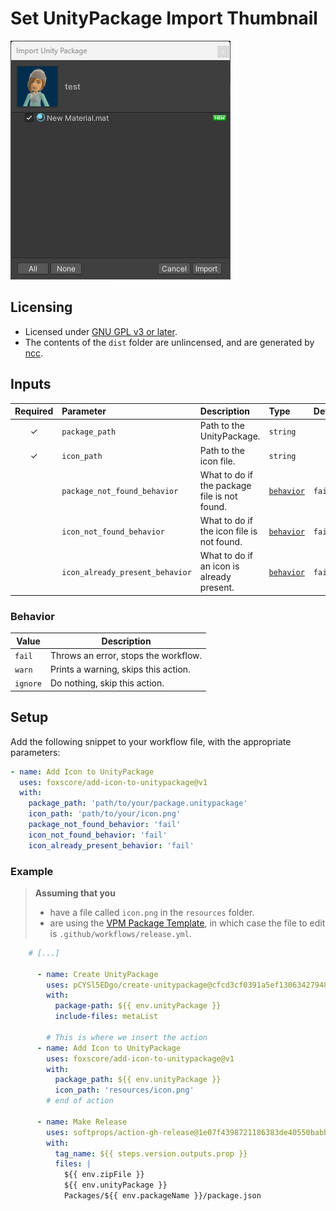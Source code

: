 # Set UnityPackage Import Thumbnail

![example image](resources/example.png)

## Licensing

- Licensed under [GNU GPL v3 or later](https://spdx.org/licenses/GPL-3.0-or-later.html).
- The contents of the `dist` folder are unlincensed, and are generated by [ncc](https://www.npmjs.com/package/@vercel/ncc).

## Inputs

| Required | Parameter                       | Description                                  | Type                    | Default |
| :------: | :------------------------------ | :------------------------------------------- | :---------------------- | :------ |
|    ✓     | `package_path`                  | Path to the UnityPackage.                    | `string`                |         |
|    ✓     | `icon_path`                     | Path to the icon file.                       | `string`                |         |
|          | `package_not_found_behavior`    | What to do if the package file is not found. | [`behavior`](#behavior) | `fail`  |
|          | `icon_not_found_behavior`       | What to do if the icon file is not found.    | [`behavior`](#behavior) | `fail`  |
|          | `icon_already_present_behavior` | What to do if an icon is already present.   | [`behavior`](#behavior) | `fail`  |

### Behavior

| Value    | Description                          |
| -------- | ------------------------------------ |
| `fail`   | Throws an error, stops the workflow. |
| `warn`   | Prints a warning, skips this action. |
| `ignore` | Do nothing, skip this action.        |

## Setup

Add the following snippet to your workflow file, with the appropriate parameters:

```yml
- name: Add Icon to UnityPackage
  uses: foxscore/add-icon-to-unitypackage@v1
  with:
    package_path: 'path/to/your/package.unitypackage'
    icon_path: 'path/to/your/icon.png'
    package_not_found_behavior: 'fail'
    icon_not_found_behavior: 'fail'
    icon_already_present_behavior: 'fail'
```

### Example

> **Assuming that you**
>
> - have a file called `icon.png` in the `resources` folder.
> - are using the [VPM Package Template](https://github.com/vrchat-community/template-package), in which case the file to edit is `.github/workflows/release.yml`.

```yml
    # [...]

      - name: Create UnityPackage
        uses: pCYSl5EDgo/create-unitypackage@cfcd3cf0391a5ef1306342794866a9897c32af0b
        with:
          package-path: ${{ env.unityPackage }}
          include-files: metaList
        
        # This is where we insert the action
      - name: Add Icon to UnityPackage
        uses: foxscore/add-icon-to-unitypackage@v1
        with:
          package_path: ${{ env.unityPackage }}
          icon_path: 'resources/icon.png'
        # end of action
        
      - name: Make Release
        uses: softprops/action-gh-release@1e07f4398721186383de40550babbdf2b84acfc5
        with:
          tag_name: ${{ steps.version.outputs.prop }}
          files: |
            ${{ env.zipFile }}
            ${{ env.unityPackage }}
            Packages/${{ env.packageName }}/package.json
```
